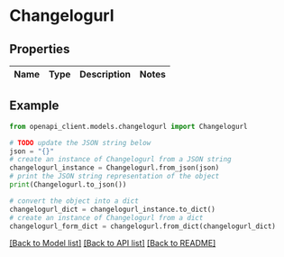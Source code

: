 # Changelogurl


## Properties

Name | Type | Description | Notes
------------ | ------------- | ------------- | -------------

## Example

```python
from openapi_client.models.changelogurl import Changelogurl

# TODO update the JSON string below
json = "{}"
# create an instance of Changelogurl from a JSON string
changelogurl_instance = Changelogurl.from_json(json)
# print the JSON string representation of the object
print(Changelogurl.to_json())

# convert the object into a dict
changelogurl_dict = changelogurl_instance.to_dict()
# create an instance of Changelogurl from a dict
changelogurl_form_dict = changelogurl.from_dict(changelogurl_dict)
```
[[Back to Model list]](../README.md#documentation-for-models) [[Back to API list]](../README.md#documentation-for-api-endpoints) [[Back to README]](../README.md)


